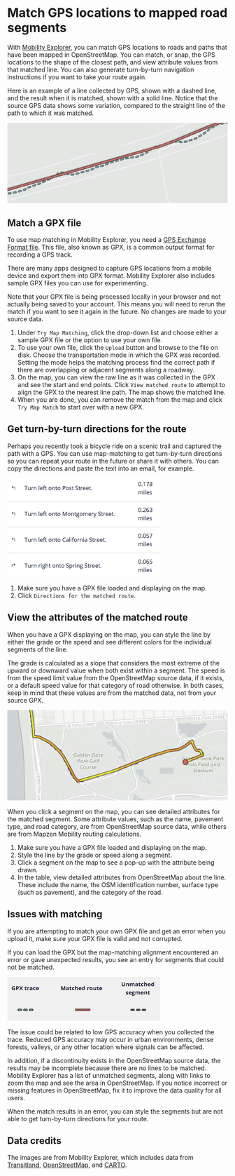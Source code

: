 # Match GPS locations to mapped road segments

With [Mobility Explorer](https://mapzen.com/mobility/explorer), you can match GPS locations to roads and paths that have been mapped in OpenStreetMap. You can match, or snap, the GPS locations to the shape of the closest path, and view attribute values from that matched line. You can also generate turn-by-turn navigation instructions if you want to take your route again.

Here is an example of a line collected by GPS, shown with a dashed line, and the result when it is matched, shown with a solid line. Notice that the source GPS data shows some variation, compared to the straight line of the path to which it was matched.

![Original and matched lines](/images/mobility-explorer-source-matched-lines.png)

## Match a GPX file

To use map matching in Mobility Explorer, you need a [GPS Exchange Format file](https://en.wikipedia.org/wiki/GPS_Exchange_Format). This file, also known as GPX, is a common output format for recording a GPS track.

There are many apps designed to capture GPS locations from a mobile device and export them into GPX format. Mobility Explorer also includes sample GPX files you can use for experimenting.

Note that your GPX file is being processed locally in your browser and not actually being saved to your account. This means you will need to rerun the match if you want to see it again in the future. No changes are made to your source data.

1. Under `Try Map Matching`, click the drop-down list and choose either a sample GPX file or the option to use your own file.
2. To use your own file, click the `Upload` button and browse to the file on disk. Choose the transportation mode in which the GPX was recorded. Setting the mode helps the matching process find the correct path if there are overlapping or adjacent segments along a roadway.
4. On the map, you can view the raw line as it was collected in the GPX and see the start and end points. Click `View matched route` to attempt to align the GPX to the nearest line path. The map shows the matched line.
5. When you are done, you can remove the match from the map and click `Try Map Match` to start over with a new GPX.

## Get turn-by-turn directions for the route

Perhaps you recently took a bicycle ride on a scenic trail and captured the path with a GPS. You can use map-matching to get turn-by-turn directions so you can repeat your route in the future or share it with others. You can copy the directions and paste the text into an email, for example.

![Matched directions for the route](/images/mobility-explorer-matched-directions.png)

1. Make sure you have a GPX file loaded and displaying on the map.
2. Click `Directions for the matched route`.

## View the attributes of the matched route

When you have a GPX displaying on the map, you can style the line by either the grade or the speed and see different colors for the individual segments of the line.

The grade is calculated as a slope that considers the most extreme of the upward or downward value when both exist within a segment. The speed is from the speed limit value from the OpenStreetMap source data, if it exists, or a default speed value for that category of road otherwise. In both cases, keep in mind that these values are from the matched data, not from your source GPX.

![Matched line styled by segment grade](/images/mobility-explorer-style-by-grade.png)

When you click a segment on the map, you can see detailed attributes for the matched segment. Some attribute values, such as the name, pavement type, and road category, are from OpenStreetMap source data, while others are from Mapzen Mobility routing calculations.

1. Make sure you have a GPX file loaded and displaying on the map.
2. Style the line by the grade or speed along a segment.
3. Click a segment on the map to see a pop-up with the attribute being drawn.
4. In the table, view detailed attributes from OpenStreetMap about the line. These include the name, the OSM identification number, surface type (such as pavement), and the category of the road.

## Issues with matching

If you are attempting to match your own GPX file and get an error when you upload it, make sure your GPX file is valid and not corrupted.

If you can load the GPX but the map-matching alignment encountered an error or gave unexpected results, you see an entry for segments that could not be matched.

![Symbols for various states of matched lines](/images/mobility-explorer-match-segments-legend.png)

The issue could be related to low GPS accuracy when you collected the trace. Reduced GPS accuracy may occur in urban environments, dense forests, valleys, or any other location where signals can be affected.

In addition, if a discontinuity exists in the OpenStreetMap source data, the results may be incomplete because there are no lines to be matched. Mobility Explorer has a list of unmatched segments, along with links to zoom the map and see the area in OpenStreetMap. If you notice incorrect or missing features in OpenStreetMap, fix it to improve the data quality for all users.

When the match results in an error, you can style the segments but are not able to get turn-by-turn directions for your route.

## Data credits

The images are from Mobility Explorer, which includes data from [Transitland](https://transit.land), [OpenStreetMap](http://www.openstreetmap.org/), and [CARTO](https://carto.com/).
